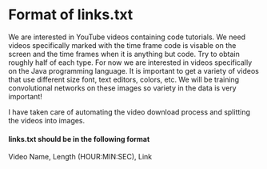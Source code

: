 # Format of links.txt

We are interested in YouTube videos containing code tutorials. We need videos specifically marked with the time frame code is visable on the screen and the time frames when it is anything but code. Try to obtain roughly half of each type. For now we are interested in videos specifically on the Java programming language. It is important to get a variety of videos that use different size font, text editors, colors, etc. We will be training convolutional networks on these images so variety in the data is very important!

I have taken care of automating the video download process and splitting the videos into images.

#### links.txt should be in the following format
Video Name, Length (HOUR:MIN:SEC), Link

